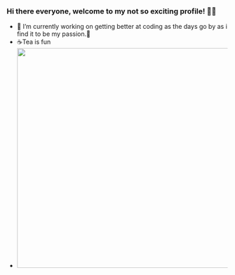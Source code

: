 ### Hi there everyone, welcome to my not so exciting profile! 👻😄
- 🔭 I’m currently working on getting better at coding as the days go by as i find it to be my passion.🌱
- ☕Tea is fun 
- <img src="https://www.rangersdog.com/wp-content/uploads/2020/06/Dog-tea.jpg" width="500px">

